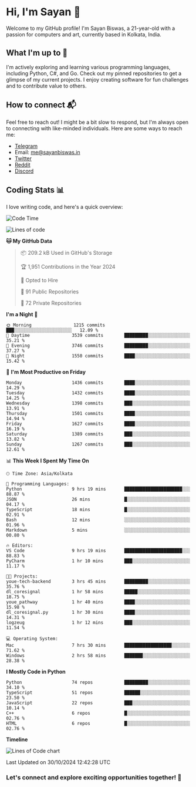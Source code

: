 # Hi, I'm Sayan 👋

Welcome to my GitHub profile! I'm Sayan Biswas, a 21-year-old with a passion for computers and art, currently based in Kolkata, India.

## What I'm up to 🚀

I'm actively exploring and learning various programming languages, including Python, C#, and Go. Check out my pinned repositories to get a glimpse of my current projects. I enjoy creating software for fun challenges and to contribute value to others.

## How to connect 📬

Feel free to reach out! I might be a bit slow to respond, but I'm always open to connecting with like-minded individuals. Here are some ways to reach me:

- [Telegram](https://t.me/dank_as_fuck)
- Email: [me@sayanbiswas.in](mailto:me@sayanbiswas.in)
- [Twitter](https://twitter.com/TheDankDel)
- [Reddit](https://www.reddit.com/user/dank_as_fuck_/)
- [Discord](https://discordapp.com/users/506536929152466945)

## Coding Stats 📊

I love writing code, and here's a quick overview:

<!--START_SECTION:waka-->
![Code Time](http://img.shields.io/badge/Code%20Time-1%2C903%20hrs%2056%20mins-blue)

![Lines of code](https://img.shields.io/badge/From%20Hello%20World%20I%27ve%20Written-6.2%20million%20lines%20of%20code-blue)

**🐱 My GitHub Data** 

> 📦 209.2 kB Used in GitHub's Storage 
 > 
> 🏆 1,951 Contributions in the Year 2024
 > 
> 💼 Opted to Hire
 > 
> 📜 91 Public Repositories 
 > 
> 🔑 72 Private Repositories 
 > 
**I'm a Night 🦉** 

```text
🌞 Morning                1215 commits        ███░░░░░░░░░░░░░░░░░░░░░░   12.09 % 
🌆 Daytime                3539 commits        █████████░░░░░░░░░░░░░░░░   35.21 % 
🌃 Evening                3746 commits        █████████░░░░░░░░░░░░░░░░   37.27 % 
🌙 Night                  1550 commits        ████░░░░░░░░░░░░░░░░░░░░░   15.42 % 
```
📅 **I'm Most Productive on Friday** 

```text
Monday                   1436 commits        ████░░░░░░░░░░░░░░░░░░░░░   14.29 % 
Tuesday                  1432 commits        ████░░░░░░░░░░░░░░░░░░░░░   14.25 % 
Wednesday                1398 commits        ███░░░░░░░░░░░░░░░░░░░░░░   13.91 % 
Thursday                 1501 commits        ████░░░░░░░░░░░░░░░░░░░░░   14.94 % 
Friday                   1627 commits        ████░░░░░░░░░░░░░░░░░░░░░   16.19 % 
Saturday                 1389 commits        ███░░░░░░░░░░░░░░░░░░░░░░   13.82 % 
Sunday                   1267 commits        ███░░░░░░░░░░░░░░░░░░░░░░   12.61 % 
```


📊 **This Week I Spent My Time On** 

```text
🕑︎ Time Zone: Asia/Kolkata

💬 Programming Languages: 
Python                   9 hrs 19 mins       ██████████████████████░░░   88.87 % 
JSON                     26 mins             █░░░░░░░░░░░░░░░░░░░░░░░░   04.17 % 
TypeScript               18 mins             █░░░░░░░░░░░░░░░░░░░░░░░░   02.91 % 
Bash                     12 mins             ░░░░░░░░░░░░░░░░░░░░░░░░░   01.96 % 
Markdown                 5 mins              ░░░░░░░░░░░░░░░░░░░░░░░░░   00.80 % 

🔥 Editors: 
VS Code                  9 hrs 19 mins       ██████████████████████░░░   88.83 % 
PyCharm                  1 hr 10 mins        ███░░░░░░░░░░░░░░░░░░░░░░   11.17 % 

🐱‍💻 Projects: 
youe-tech-backend        3 hrs 45 mins       █████████░░░░░░░░░░░░░░░░   35.76 % 
dl_coresignal            1 hr 58 mins        █████░░░░░░░░░░░░░░░░░░░░   18.75 % 
youe_pathway             1 hr 40 mins        ████░░░░░░░░░░░░░░░░░░░░░   15.98 % 
dl_coresignal.py         1 hr 30 mins        ████░░░░░░░░░░░░░░░░░░░░░   14.31 % 
logzeug                  1 hr 12 mins        ███░░░░░░░░░░░░░░░░░░░░░░   11.54 % 

💻 Operating System: 
Mac                      7 hrs 30 mins       ██████████████████░░░░░░░   71.62 % 
Windows                  2 hrs 58 mins       ███████░░░░░░░░░░░░░░░░░░   28.38 % 
```

**I Mostly Code in Python** 

```text
Python                   74 repos            █████████░░░░░░░░░░░░░░░░   34.10 % 
TypeScript               51 repos            ██████░░░░░░░░░░░░░░░░░░░   23.50 % 
JavaScript               22 repos            ███░░░░░░░░░░░░░░░░░░░░░░   10.14 % 
C++                      6 repos             █░░░░░░░░░░░░░░░░░░░░░░░░   02.76 % 
HTML                     6 repos             █░░░░░░░░░░░░░░░░░░░░░░░░   02.76 % 
```



**Timeline**

![Lines of Code chart](https://raw.githubusercontent.com/Dank-del/Dank-del/main/assets/bar_graph.png)


 Last Updated on 30/10/2024 12:42:28 UTC
<!--END_SECTION:waka-->

### Let's connect and explore exciting opportunities together! 🚀
